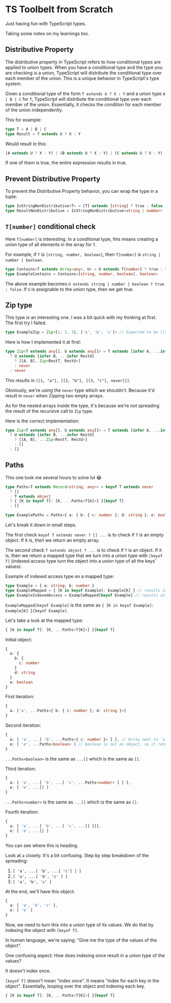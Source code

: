 # TS Toolbelt from Scratch

Just having fun with TypeScript types.

Taking some notes on my learnings too.

## Distributive Property

The distributive property in TypeScript refers to how conditional types are applied to union types. When you have a conditional type and the type you are checking is a union, TypeScript will distribute the conditional type over each member of the union. This is a unique behavior in TypeScript's type system.

Given a conditional type of the form `T extends U ? X : Y` and a union type `A | B | C` for `T`, TypeScript will distribute the conditional type over each member of the union. Essentially, it checks the condition for each member of the union independently.

This for example:

```ts
type T = A | B | C
type Result = T extends U ? X : Y
```

Would result in this:

```ts
(A extends U ? X : Y) | (B extends U ? X : Y) | (C extends U ? X : Y)
```

If one of them is true, the entire expression results in true.

## Prevent Distributive Property

To prevent the Distributive Property behavior, you can wrap the type in a tuple:

```ts
type IsStringNonDistributive<T> = [T] extends [string] ? true : false
type ResultNonDistributive = IsStringNonDistributive<string | number>
```

## `T[number]` conditional check

Here `T[number]` is interesting. In a conditional type, this means creating a union type of all elements in the array for `T`.

For example, if `T` is `[string, number, boolean]`, then `T[number]` is `string | number | boolean`.

```ts
type Contains<T extends Array<any>, U> = U extends T[number] ? true : false
type ExampleContains = Contains<[string, number, boolean], boolean>
```

The above example becomes `U extends string | number | boolean ? true : false`. If `U` is assignable to the union type, then we get true.

## Zip type

This type is an interesting one. I was a bit quick with my thinking at first. The first try I failed.

```ts
type ExampleZip = Zip<[1, 2, 3], ['a', 'b', 'c']> // Expected to be [[1, 'a'], [2, 'b'], [3, 'c']]
```

Here is how I implemented it at first:

```ts
type Zip<T extends any[], U extends any[]> = T extends [infer A, ...infer RestT]
  ? U extends [infer B, ...infer RestU]
    ? [[A, B], Zip<RestT, RestU>]
    : never
  : never
```

This results in `[[1, "a"], [[2, "b"], [[3, "c"], never]]]`.

Obviously, we're using the `never` type which we shouldn't. Because it'd result in `never` when Zipping two empty arrays.

As for the nested arrays inside the type, it's because we're not spreading the result of the recursive call to `Zip` type.

Here is the correct implementation:

```ts
type Zip<T extends any[], U extends any[]> = T extends [infer A, ...infer RestT]
  ? U extends [infer B, ...infer RestU]
    ? [[A, B], ...Zip<RestT, RestU>]
    : []
  : []
```

## Paths

This one took me several hours to solve lol :joy:

```ts
type Paths<T extends Record<string, any>> = keyof T extends never
  ? []
  : T extends object
  ? { [K in keyof T]: [K, ...Paths<T[K]>] }[keyof T]
  : []

type ExamplePaths = Paths<{ a: { b: { c: number }; d: string }; e: boolean }> // ['a', 'b', 'c'] | ['a', 'd'] | ['e']
```

Let's break it down in small steps.

The first check `keyof T extends never ? [] ...` is to check if `T` is an empty object. If it is, then we return an empty array.

The second check `T extends object ? ...` is to check if `T` is an object. If it is, then we return a mapped type that we turn into a union type with `[keyof T]` (indexed access type turn the object into a union type of all the keys' values).

Example of indexed access type on a mapped type:

```ts
type Example = { a: string; b: number }
type ExampleMapped = { [K in keyof Example]: Example[K] } // results in { a: string; b: number }
type ExampleIndexedAccess = ExampleMapped[keyof Example] // results in string | number
```

`ExampleMapped[keyof Example]` is the same as `{ [K in keyof Example]: Example[K] }[keyof Example]`.

Let's take a look at the mapped type:

```ts
{ [K in keyof T]: [K, ...Paths<T[K]>] }[keyof T]
```

Initial object:

```ts
{
  a: {
    b: {
      c: number
    }
    d: string
  }
  e: boolean
}
```

First iteration:

```ts
{
  a: ['a', ...Paths<{ b: { c: number }; d: string }>]
}
```

Second iteration:

```ts
{
  a: [ 'a', ...[ 'b', ...Paths<{ c: number }> ] ], // Array next to 'a' will be spreaded
  e: [ 'e', ...Paths<boolean> ] // boolean is not an object, so it returns []
}
```

`...Paths<boolean>` is the same as `...[]` which is the same as `[]`.

Third iteration:

```ts
{
  a: [ 'a', ...[ 'b', ...[ 'c', ...Paths<number> ] ] ],
  e: [ 'e', ...[] ]
}
```

`...Paths<number>` is the same as `...[]` which is the same as `[]`.

Fourth iteration:

```ts
{
  a: [ 'a', ...[ 'b', ...[ 'c', ...[] ]]],
  e: [ 'e', ...[] ]
}
```

You can see where this is heading.

Look at `a` closely. It's a bit confusing. Step by step breakdown of the spreading:

1. `[ 'a', ...[ 'b', ...[ 'c'] ] ]`
2. `[ 'a', ...[ 'b', 'c' ] ]`
3. `[ 'a', 'b', 'c' ]`

At the end, we'll have this object:

```ts
{
  a: [ 'a', 'b', 'c' ],
  e: [ 'e' ]
}
```

Now, we need to turn this into a union type of its values. We do that by indexing the object with `[keyof T]`.

In human language, we're saying: "Give me the type of the values of the object".

One confusing aspect: How does indexing once result in a union type of the values?

It doesn't index once.

`[keyof T]` doesn't mean "index once". It means "index for each key in the object". Essentially, looping over the object and indexing each key.

```ts
{ [K in keyof T]: [K, ...Paths<T[K]>] }[keyof T]
```
